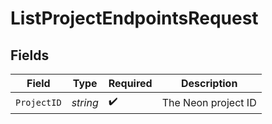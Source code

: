 # ListProjectEndpointsRequest


## Fields

| Field               | Type                | Required            | Description         |
| ------------------- | ------------------- | ------------------- | ------------------- |
| `ProjectID`         | *string*            | :heavy_check_mark:  | The Neon project ID |